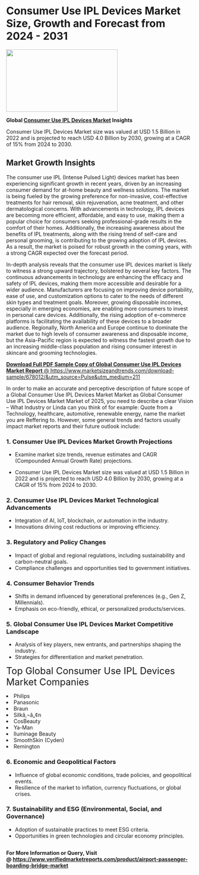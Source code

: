 <H1>Consumer Use IPL Devices Market Size, Growth and Forecast from 2024 - 2031</H1><img class="aligncenter size-medium wp-image-584254" src="https://thirdeyenews.in/wp-content/uploads/2024/09/Global-Market-Research-300x168.jpeg" alt="" width="300" height="168" /><p><strong>Global&nbsp;<a href="https://www.marketsizeandtrends.com/download-sample/678012/&amp;utm_source=Pulse&amp;utm_medium=211">Consumer Use IPL Devices Market</a> Insights</strong></p><p>Consumer Use IPL Devices Market size was valued at USD 1.5 Billion in 2022 and is projected to reach USD 4.0 Billion by 2030, growing at a CAGR of 15% from 2024 to 2030.</p><p><h2>Market Growth Insights</h2> <p>The consumer use IPL (Intense Pulsed Light) devices market has been experiencing significant growth in recent years, driven by an increasing consumer demand for at-home beauty and wellness solutions. The market is being fueled by the growing preference for non-invasive, cost-effective treatments for hair removal, skin rejuvenation, acne treatment, and other dermatological concerns. With advancements in technology, IPL devices are becoming more efficient, affordable, and easy to use, making them a popular choice for consumers seeking professional-grade results in the comfort of their homes. Additionally, the increasing awareness about the benefits of IPL treatments, along with the rising trend of self-care and personal grooming, is contributing to the growing adoption of IPL devices. As a result, the market is poised for robust growth in the coming years, with a strong CAGR expected over the forecast period.</p> <p><a href="#"></a></p> <p>In-depth analysis reveals that the consumer use IPL devices market is likely to witness a strong upward trajectory, bolstered by several key factors. The continuous advancements in technology are enhancing the efficacy and safety of IPL devices, making them more accessible and desirable for a wider audience. Manufacturers are focusing on improving device portability, ease of use, and customization options to cater to the needs of different skin types and treatment goals. Moreover, growing disposable incomes, especially in emerging economies, are enabling more consumers to invest in personal care devices. Additionally, the rising adoption of e-commerce platforms is facilitating the availability of these devices to a broader audience. Regionally, North America and Europe continue to dominate the market due to high levels of consumer awareness and disposable income, but the Asia-Pacific region is expected to witness the fastest growth due to an increasing middle-class population and rising consumer interest in skincare and grooming technologies.</p> <p><a href="#"></p><p><span class=""><strong>Download Full PDF Sample Copy of Global Consumer Use IPL Devices Market Report</strong> @ <a href="https://www.marketsizeandtrends.com/download-sample/678012/&amp;utm_source=Pulse&amp;utm_medium=211" target="_blank">https://www.marketsizeandtrends.com/download-sample/678012/&amp;utm_source=Pulse&amp;utm_medium=211</a></span></p><p>In order to make an accurate and perceptive description of future scope of a Global&nbsp;Consumer Use IPL Devices Market Market as Global&nbsp;Consumer Use IPL Devices Market Market of 2025, you need to describe a clear Vision &ndash; What Industry or Linda can you think of for example: Quote from a Technology, healthcare, automotive, renewable energy, name the market you are Reffering to. However, some general trends and factors usually impact market reports and their future outlook include:</p><h3>1.&nbsp;<strong>Consumer Use IPL Devices Market Growth Projections</strong></h3><ul><li>Examine market size trends, revenue estimates and CAGR (Compounded Annual Growth Rate) projections.</li><li><p>Consumer Use IPL Devices Market size was valued at USD 1.5 Billion in 2022 and is projected to reach USD 4.0 Billion by 2030, growing at a CAGR of 15% from 2024 to 2030.</p></li></ul><h3>2.&nbsp;<strong>Consumer Use IPL Devices Market Technological Advancements</strong></h3><ul><li>Integration of AI, IoT, blockchain, or automation in the industry.</li><li>Innovations driving cost reductions or improving efficiency.</li></ul><h3>3.&nbsp;<strong>Regulatory and Policy Changes</strong></h3><ul><li>Impact of global and regional regulations, including sustainability and carbon-neutral goals.</li><li>Compliance challenges and opportunities tied to government initiatives.</li></ul><h3>4.&nbsp;<strong>Consumer Behavior Trends</strong></h3><ul><li>Shifts in demand influenced by generational preferences (e.g., Gen Z, Millennials).</li><li>Emphasis on eco-friendly, ethical, or personalized products/services.</li></ul><h3>5.&nbsp;<strong>Global Consumer Use IPL Devices Market Competitive Landscape</strong></h3><ul><li>Analysis of key players, new entrants, and partnerships shaping the industry.</li><li>Strategies for differentiation and market penetration.</li></ul><p data-pm-slice="1 1 []"><span style="color: inherit; font-family: inherit; font-size: 25px;">Top Global Consumer Use IPL Devices Market Companies</span></p><div class="" data-test-id=""><p><li>Philips</li><li> Panasonic</li><li> Braun</li><li> Silkâ‚¬â„¢n</li><li> CosBeauty</li><li> Ya-Man</li><li> Iluminage Beauty</li><li> SmoothSkin (Cyden)</li><li> Remington</li></p></div><h3>6.&nbsp;<strong>Economic and Geopolitical Factors</strong></h3><ul><li>Influence of global economic conditions, trade policies, and geopolitical events.</li><li>Resilience of the market to inflation, currency fluctuations, or global crises.</li></ul><h3>7.&nbsp;<strong>Sustainability and ESG (Environmental, Social, and Governance)</strong></h3><ul><li>Adoption of sustainable practices to meet ESG criteria.</li><li>Opportunities in green technologies and circular economy principles.</li></ul><h2><strong style="font-size: 14px;">For More Information or Query, Visit @&nbsp;</strong><a style="background-color: #ffffff; font-size: 14px;" href="https://www.marketsizeandtrends.com/report/consumer-use-ipl-devices-market/" target="_blank">https://www.verifiedmarketreports.com/product/airport-passenger-boarding-bridge-market</a></h2>
